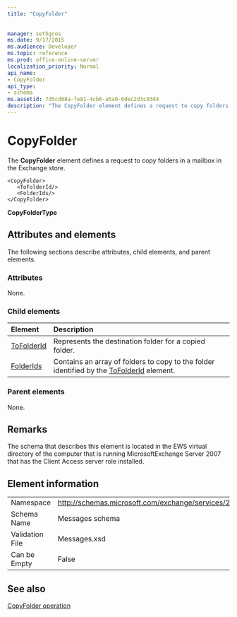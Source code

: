 ```yaml
---
title: "CopyFolder"
 
 
manager: sethgros
ms.date: 9/17/2015
ms.audience: Developer
ms.topic: reference
ms.prod: office-online-server
localization_priority: Normal
api_name:
- CopyFolder
api_type:
- schema
ms.assetid: 7d5cd08a-fe81-4cb6-a5a0-6dec2d3c93d4
description: "The CopyFolder element defines a request to copy folders in a mailbox in the Exchange store."
---
```


# CopyFolder

The **CopyFolder** element defines a request to copy folders in a mailbox in the Exchange store. 
  
```
<CopyFolder>
   <ToFolderId/>
   <FolderIds/>
</CopyFolder>
```

 **CopyFolderType**
## Attributes and elements

The following sections describe attributes, child elements, and parent elements.
  
### Attributes

None.
  
### Child elements

|**Element**|**Description**|
|:-----|:-----|
|[ToFolderId](tofolderid.md) <br/> |Represents the destination folder for a copied folder.  <br/> |
|[FolderIds](folderids.md) <br/> |Contains an array of folders to copy to the folder identified by the [ToFolderId](tofolderid.md) element.  <br/> |
   
### Parent elements

None.
  
## Remarks

The schema that describes this element is located in the EWS virtual directory of the computer that is running MicrosoftExchange Server 2007 that has the Client Access server role installed.
  
## Element information

|||
|:-----|:-----|
|Namespace  <br/> |http://schemas.microsoft.com/exchange/services/2006/messages  <br/> |
|Schema Name  <br/> |Messages schema  <br/> |
|Validation File  <br/> |Messages.xsd  <br/> |
|Can be Empty  <br/> |False  <br/> |
   
## See also



[CopyFolder operation](copyfolder-operation.md)

